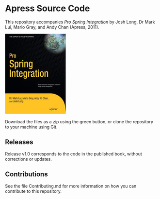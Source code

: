 # Apress Source Code

This repository accompanies [*Pro Spring Integration*](http://www.apress.com/9781430233459) by Josh Long, Dr Mark  Lui, Mario  Gray, and Andy Chan (Apress, 2011).

![Cover image](9781430233459.jpg)

Download the files as a zip using the green button, or clone the repository to your machine using Git.

## Releases

Release v1.0 corresponds to the code in the published book, without corrections or updates.

## Contributions

See the file Contributing.md for more information on how you can contribute to this repository.
